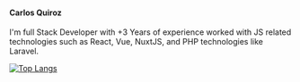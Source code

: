 #### Carlos Quiroz

I'm full Stack Developer with +3 Years of experience worked with JS related technologies such as React, Vue, NuxtJS, and PHP technologies like Laravel.

[![Top Langs](https://github-readme-stats.vercel.app/api/top-langs/?username=quirozcarlos&layout=compact)](https://github.com/quirozcarlos)
